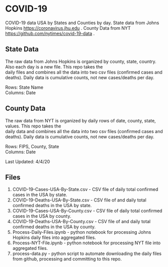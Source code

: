 # COVID-19

COVID-19 data USA by States and Counties by day. State data from Johns Hopkins https://coronavirus.jhu.edu . County Data from NYT https://github.com/nytimes/covid-19-data .

## State Data
The raw data from Johns Hopkins is organized by county, state, country. Also each day is a new file. This repo takes the  
daily files and combines all the data into two csv files (confirmed cases and deaths). Daily data is cumulative counts, not new cases/deaths per day.  

Rows: State Name  
Columns: Date  

## County Data
The raw data from NYT is organized by daily rows of date, county, state, values. This repo takes the  
daily data and combines all the data into two csv files (confirmed cases and deaths). Daily data is cumulative counts, not new cases/deaths per day.  

Rows: FIPS, County, State  
Columns: Date  

Last Updated: 4/4/20

## Files

1. COVID-19-Cases-USA-By-State.csv - CSV file of daily total confirmed cases in the USA by state.
2. COVID-19-Deaths-USA-By-State.csv - CSV file of and daily total confirmed deaths in the USA by state.
3. COVID-19-Cases-USA-By-County.csv - CSV file of daily total confirmed cases in the USA by county.
4. COVID-19-Deaths-USA-By-County.csv - CSV file of and daily total confirmed deaths in the USA by county.
5. Process-Daily-Files.ipynb - python notebook for processing Johns Hopkins daily files into aggregated files.
6. Process-NYT-File.ipynb - python notebook for processing NYT file into aggregated files.
7. process-data.py - python script to automate downloading the daily files from github, processing and committing to this repo.
